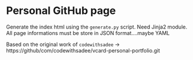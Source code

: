 # Personal GitHub page

Generate the index html using the `generate.py` script. Need Jinja2 module.
All page informations must be store in JSON format....maybe YAML 

Based on the original work of `codewithsadee` -> https://github/com/codewithsadee/vcard-personal-portfolio.git
